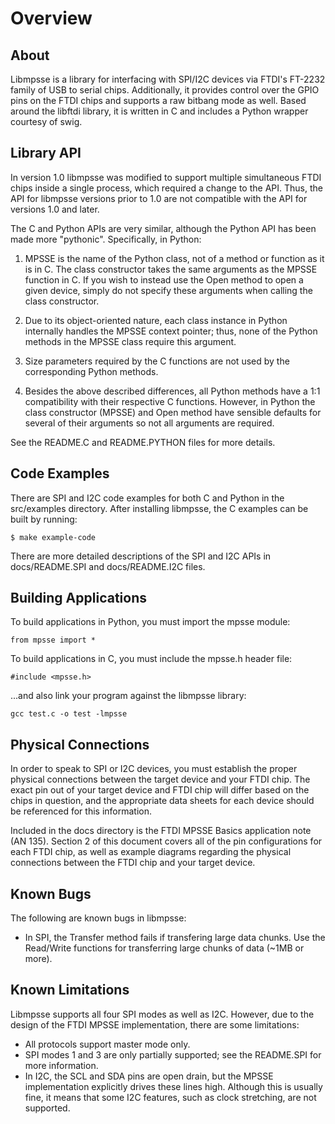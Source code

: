 Overview
========

About
-----

Libmpsse is a library for interfacing with SPI/I2C devices via FTDI's FT-2232 family of USB to serial
chips. Additionally, it provides control over the GPIO pins on the FTDI chips and supports a raw
bitbang mode as well. Based around the libftdi library, it is written in C and includes a Python wrapper
courtesy of swig.

Library API
-----

In version 1.0 libmpsse was modified to support multiple simultaneous FTDI chips inside a single process,
which required a change to the API. Thus, the API for libmpsse versions prior to 1.0 are not compatible with
the API for versions 1.0 and later.

The C and Python APIs are very similar, although the Python API has been made more "pythonic". Specifically,
in Python:

1. MPSSE is the name of the Python class, not of a method or function as it is in C. The class
   constructor takes the same arguments as the MPSSE function in C. If you wish to instead use
   the Open method to open a given device, simply do not specify these arguments when calling
   the class constructor.

2. Due to its object-oriented nature, each class instance in Python internally handles the MPSSE
   context pointer; thus, none of the Python methods in the MPSSE class require this argument.

3. Size parameters required by the C functions are not used by the corresponding Python methods.

4. Besides the above described differences, all Python methods have a 1:1 compatibility with their
   respective C functions. However, in Python the class constructor (MPSSE) and Open method have
   sensible defaults for several of their arguments so not all arguments are required.

See the README.C and README.PYTHON files for more details.

Code Examples
-----

There are SPI and I2C code examples for both C and Python in the src/examples directory. After installing
libmpsse, the C examples can be built by running:

	$ make example-code

There are more detailed descriptions of the SPI and I2C APIs in docs/README.SPI and docs/README.I2C files.

Building Applications
-----

To build applications in Python, you must import the mpsse module:

	from mpsse import *

To build applications in C, you must include the mpsse.h header file:

	#include <mpsse.h>

...and also link your program against the libmpsse library:

	gcc test.c -o test -lmpsse

Physical Connections
-----

In order to speak to SPI or I2C devices, you must establish the proper physical connections between the target
device and your FTDI chip. The exact pin out of your target device and FTDI chip will differ based on the chips
in question, and the appropriate data sheets for each device should be referenced for this information.

Included in the docs directory is the FTDI MPSSE Basics application note (AN 135). Section 2 of this document
covers all of the pin configurations for each FTDI chip, as well as example diagrams regarding the physical
connections between the FTDI chip and your target device.

Known Bugs
-----

The following are known bugs in libmpsse:

- In SPI, the Transfer method fails if transfering large data chunks. Use the Read/Write functions
  for transferring large chunks of data (~1MB or more).

Known Limitations
-----

Libmpsse supports all four SPI modes as well as I2C. However, due to the design of the FTDI MPSSE implementation,
there are some limitations:

- All protocols support master mode only.
- SPI modes 1 and 3 are only partially supported; see the README.SPI for more information.
- In I2C, the SCL and SDA pins are open drain, but the MPSSE implementation explicitly drives these lines high.
  Although this is usually fine, it means that some I2C features, such as clock stretching, are not supported.

